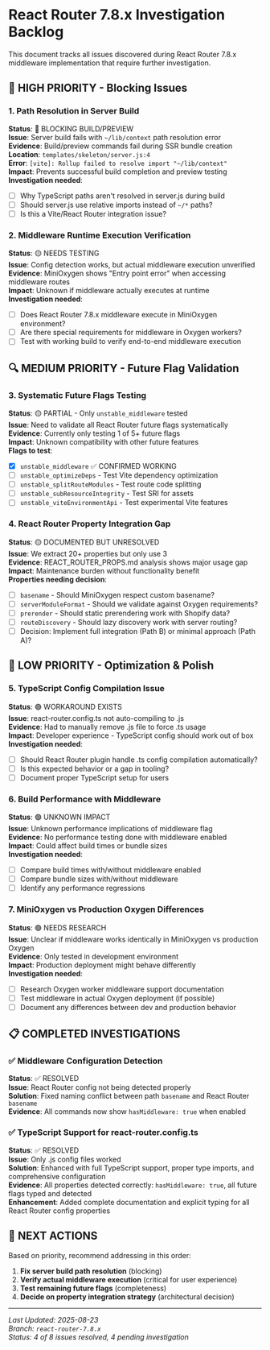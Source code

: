 # React Router 7.8.x Investigation Backlog

This document tracks all issues discovered during React Router 7.8.x middleware implementation that require further investigation.

## 🚨 HIGH PRIORITY - Blocking Issues

### 1. **Path Resolution in Server Build** 
**Status**: 🔴 BLOCKING BUILD/PREVIEW  
**Issue**: Server build fails with `~/lib/context` path resolution error  
**Evidence**: Build/preview commands fail during SSR bundle creation  
**Location**: `templates/skeleton/server.js:4`  
**Error**: `[vite]: Rollup failed to resolve import "~/lib/context"`  
**Impact**: Prevents successful build completion and preview testing  
**Investigation needed**:
- [ ] Why TypeScript paths aren't resolved in server.js during build
- [ ] Should server.js use relative imports instead of `~/*` paths?
- [ ] Is this a Vite/React Router integration issue?

### 2. **Middleware Runtime Execution Verification**
**Status**: 🟡 NEEDS TESTING  
**Issue**: Config detection works, but actual middleware execution unverified  
**Evidence**: MiniOxygen shows "Entry point error" when accessing middleware routes  
**Impact**: Unknown if middleware actually executes at runtime  
**Investigation needed**:
- [ ] Does React Router 7.8.x middleware execute in MiniOxygen environment?
- [ ] Are there special requirements for middleware in Oxygen workers?
- [ ] Test with working build to verify end-to-end middleware execution

## 🔍 MEDIUM PRIORITY - Future Flag Validation

### 3. **Systematic Future Flags Testing**
**Status**: 🟡 PARTIAL - Only `unstable_middleware` tested  
**Issue**: Need to validate all React Router future flags systematically  
**Evidence**: Currently only testing 1 of 5+ future flags  
**Impact**: Unknown compatibility with other future features  
**Flags to test**:
- [x] `unstable_middleware` ✅ CONFIRMED WORKING
- [ ] `unstable_optimizeDeps` - Test Vite dependency optimization
- [ ] `unstable_splitRouteModules` - Test route code splitting  
- [ ] `unstable_subResourceIntegrity` - Test SRI for assets
- [ ] `unstable_viteEnvironmentApi` - Test experimental Vite features

### 4. **React Router Property Integration Gap**
**Status**: 🟡 DOCUMENTED BUT UNRESOLVED  
**Issue**: We extract 20+ properties but only use 3  
**Evidence**: REACT_ROUTER_PROPS.md analysis shows major usage gap  
**Impact**: Maintenance burden without functionality benefit  
**Properties needing decision**:
- [ ] `basename` - Should MiniOxygen respect custom basename?
- [ ] `serverModuleFormat` - Should we validate against Oxygen requirements?
- [ ] `prerender` - Should static prerendering work with Shopify data?
- [ ] `routeDiscovery` - Should lazy discovery work with server routing?
- [ ] Decision: Implement full integration (Path B) or minimal approach (Path A)?

## 🔧 LOW PRIORITY - Optimization & Polish

### 5. **TypeScript Config Compilation Issue**
**Status**: 🟢 WORKAROUND EXISTS  
**Issue**: react-router.config.ts not auto-compiling to .js  
**Evidence**: Had to manually remove .js file to force .ts usage  
**Impact**: Developer experience - TypeScript config should work out of box  
**Investigation needed**:
- [ ] Should React Router plugin handle .ts config compilation automatically?
- [ ] Is this expected behavior or a gap in tooling?
- [ ] Document proper TypeScript setup for users

### 6. **Build Performance with Middleware**
**Status**: 🟢 UNKNOWN IMPACT  
**Issue**: Unknown performance implications of middleware flag  
**Evidence**: No performance testing done with middleware enabled  
**Impact**: Could affect build times or bundle sizes  
**Investigation needed**:
- [ ] Compare build times with/without middleware enabled
- [ ] Compare bundle sizes with/without middleware
- [ ] Identify any performance regressions

### 7. **MiniOxygen vs Production Oxygen Differences**
**Status**: 🟢 NEEDS RESEARCH  
**Issue**: Unclear if middleware works identically in MiniOxygen vs production Oxygen  
**Evidence**: Only tested in development environment  
**Impact**: Production deployment might behave differently  
**Investigation needed**:
- [ ] Research Oxygen worker middleware support documentation
- [ ] Test middleware in actual Oxygen deployment (if possible)
- [ ] Document any differences between dev and production behavior

## 📋 COMPLETED INVESTIGATIONS

### ✅ Middleware Configuration Detection
**Status**: ✅ RESOLVED  
**Issue**: React Router config not being detected properly  
**Solution**: Fixed naming conflict between path `basename` and React Router `basename`  
**Evidence**: All commands now show `hasMiddleware: true` when enabled  

### ✅ TypeScript Support for react-router.config.ts
**Status**: ✅ RESOLVED  
**Issue**: Only .js config files worked  
**Solution**: Enhanced with full TypeScript support, proper type imports, and comprehensive configuration  
**Evidence**: All properties detected correctly: `hasMiddleware: true`, all future flags typed and detected  
**Enhancement**: Added complete documentation and explicit typing for all React Router config properties  

## 🎯 NEXT ACTIONS

Based on priority, recommend addressing in this order:
1. **Fix server build path resolution** (blocking)
2. **Verify actual middleware execution** (critical for user experience)
3. **Test remaining future flags** (completeness)
4. **Decide on property integration strategy** (architectural decision)

---

*Last Updated: 2025-08-23*  
*Branch: `react-router-7.8.x`*  
*Status: 4 of 8 issues resolved, 4 pending investigation*